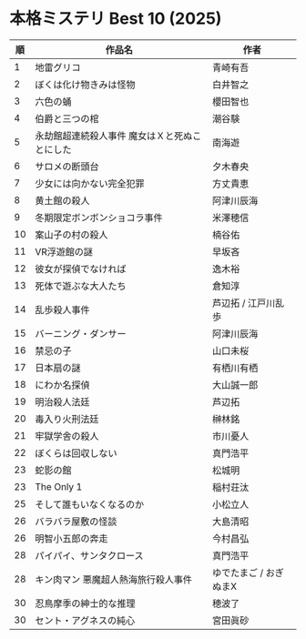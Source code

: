 # 本格ミステリ Best 10 (2025)

| 順   | 作品名                     | 作者            |
| --- | ----------------------- | ------------- |
| 1   | 地雷グリコ                   | 青崎有吾          |
| 2   | ぼくは化け物きみは怪物             | 白井智之          |
| 3   | 六色の蛹                    | 櫻田智也          |
| 4   | 伯爵と三つの棺                 | 潮谷験           |
| 5   | 永劫館超連続殺人事件 魔女はＸと死ぬことにした | 南海遊           |
| 6   | サロメの断頭台                 | 夕木春央          |
| 7   | 少女には向かない完全犯罪            | 方丈貴恵          |
| 8   | 黄土館の殺人                  | 阿津川辰海         |
| 9   | 冬期限定ボンボンショコラ事件          | 米澤穂信          |
| 10  | 案山子の村の殺人                | 楠谷佑           |
| 11  | VR浮遊館の謎                 | 早坂吝           |
| 12  | 彼女が探偵でなければ              | 逸木裕           |
| 13  | 死体で遊ぶな大人たち              | 倉知淳           |
| 14  | 乱歩殺人事件                  | 芦辺拓 / 江戸川乱歩   |
| 15  | バーニング・ダンサー              | 阿津川辰海         |
| 16  | 禁忌の子                    | 山口未桜          |
| 17  | 日本扇の謎                   | 有栖川有栖         |
| 18  | にわか名探偵                  | 大山誠一郎         |
| 19  | 明治殺人法廷                  | 芦辺拓           |
| 20  | 毒入り火刑法廷                 | 榊林銘           |
| 21  | 牢獄学舎の殺人                 | 市川憂人          |
| 22  | ぼくらは回収しない               | 真門浩平          |
| 23  | 蛇影の館                    | 松城明           |
| 23  | The Only 1              | 稲村荘汰          |
| 25  | そして誰もいなくなるのか            | 小松立人          |
| 26  | バラバラ屋敷の怪談               | 大島清昭          |
| 26  | 明智小五郎の奔走                | 今村昌弘          |
| 28  | パイパイ、サンタクロース            | 真門浩平          |
| 28  | キン肉マン 悪魔超人熱海旅行殺人事件      | ゆでたまご / おぎぬまX |
| 30  | 忍鳥摩季の紳士的な推理             | 穂波了           |
| 30  | セント・アグネスの純心             | 宮田眞砂          |
